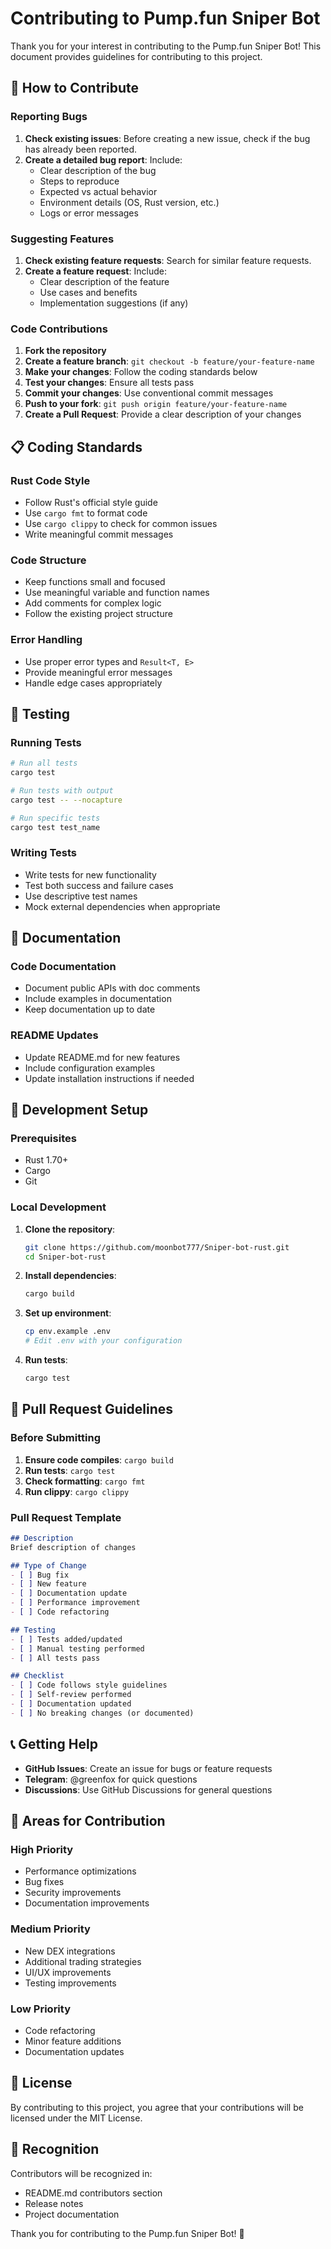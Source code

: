 # Contributing to Pump.fun Sniper Bot

Thank you for your interest in contributing to the Pump.fun Sniper Bot! This document provides guidelines for contributing to this project.

## 🤝 How to Contribute

### Reporting Bugs

1. **Check existing issues**: Before creating a new issue, check if the bug has already been reported.
2. **Create a detailed bug report**: Include:
   - Clear description of the bug
   - Steps to reproduce
   - Expected vs actual behavior
   - Environment details (OS, Rust version, etc.)
   - Logs or error messages

### Suggesting Features

1. **Check existing feature requests**: Search for similar feature requests.
2. **Create a feature request**: Include:
   - Clear description of the feature
   - Use cases and benefits
   - Implementation suggestions (if any)

### Code Contributions

1. **Fork the repository**
2. **Create a feature branch**: `git checkout -b feature/your-feature-name`
3. **Make your changes**: Follow the coding standards below
4. **Test your changes**: Ensure all tests pass
5. **Commit your changes**: Use conventional commit messages
6. **Push to your fork**: `git push origin feature/your-feature-name`
7. **Create a Pull Request**: Provide a clear description of your changes

## 📋 Coding Standards

### Rust Code Style

- Follow Rust's official style guide
- Use `cargo fmt` to format code
- Use `cargo clippy` to check for common issues
- Write meaningful commit messages

### Code Structure

- Keep functions small and focused
- Use meaningful variable and function names
- Add comments for complex logic
- Follow the existing project structure

### Error Handling

- Use proper error types and `Result<T, E>`
- Provide meaningful error messages
- Handle edge cases appropriately

## 🧪 Testing

### Running Tests

```bash
# Run all tests
cargo test

# Run tests with output
cargo test -- --nocapture

# Run specific tests
cargo test test_name
```

### Writing Tests

- Write tests for new functionality
- Test both success and failure cases
- Use descriptive test names
- Mock external dependencies when appropriate

## 📝 Documentation

### Code Documentation

- Document public APIs with doc comments
- Include examples in documentation
- Keep documentation up to date

### README Updates

- Update README.md for new features
- Include configuration examples
- Update installation instructions if needed

## 🔧 Development Setup

### Prerequisites

- Rust 1.70+
- Cargo
- Git

### Local Development

1. **Clone the repository**:
   ```bash
   git clone https://github.com/moonbot777/Sniper-bot-rust.git
   cd Sniper-bot-rust
   ```

2. **Install dependencies**:
   ```bash
   cargo build
   ```

3. **Set up environment**:
   ```bash
   cp env.example .env
   # Edit .env with your configuration
   ```

4. **Run tests**:
   ```bash
   cargo test
   ```

## 🚀 Pull Request Guidelines

### Before Submitting

1. **Ensure code compiles**: `cargo build`
2. **Run tests**: `cargo test`
3. **Check formatting**: `cargo fmt`
4. **Run clippy**: `cargo clippy`

### Pull Request Template

```markdown
## Description
Brief description of changes

## Type of Change
- [ ] Bug fix
- [ ] New feature
- [ ] Documentation update
- [ ] Performance improvement
- [ ] Code refactoring

## Testing
- [ ] Tests added/updated
- [ ] Manual testing performed
- [ ] All tests pass

## Checklist
- [ ] Code follows style guidelines
- [ ] Self-review performed
- [ ] Documentation updated
- [ ] No breaking changes (or documented)
```

## 📞 Getting Help

- **GitHub Issues**: Create an issue for bugs or feature requests
- **Telegram**: @greenfox for quick questions
- **Discussions**: Use GitHub Discussions for general questions

## 🎯 Areas for Contribution

### High Priority
- Performance optimizations
- Bug fixes
- Security improvements
- Documentation improvements

### Medium Priority
- New DEX integrations
- Additional trading strategies
- UI/UX improvements
- Testing improvements

### Low Priority
- Code refactoring
- Minor feature additions
- Documentation updates

## 📄 License

By contributing to this project, you agree that your contributions will be licensed under the MIT License.

## 🙏 Recognition

Contributors will be recognized in:
- README.md contributors section
- Release notes
- Project documentation

Thank you for contributing to the Pump.fun Sniper Bot! 🚀